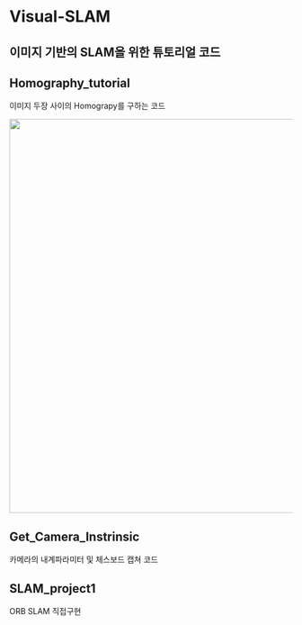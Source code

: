 # Visual-SLAM
이미지 기반의 SLAM을 위한 튜토리얼 코드 
-------------------------------

## Homography_tutorial
이미지 두장 사이의 Homograpy를 구하는 코드 


<img width = "700" src="https://user-images.githubusercontent.com/63538314/145781840-13c210bc-96a8-4b1c-b921-a27b8c4edd6b.jpg">


## Get_Camera_Instrinsic
카메라의 내계파라미터 및 체스보드 캡쳐 코드 

## SLAM_project1 
ORB SLAM 직접구현
